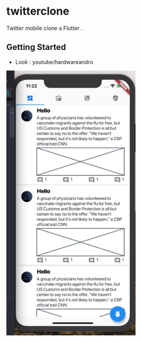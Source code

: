# twitterclone

Twitter mobile clone a Flutter .

## Getting Started
- Look : youtube/hardwareandro

![Flutter Twitter Clone](https://github.com/VB10/twittermobileclone/blob/master/github/Screen%20Shot%202019-11-19%20at%2023.36.32.png?raw=true)